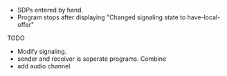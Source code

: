 - SDPs entered by hand.
- Program stops after displaying "Changed signaling state to have-local-offer"


TODO
- Modify signaling.
- sender and receiver is seperate programs. Combine
- add audio channel

